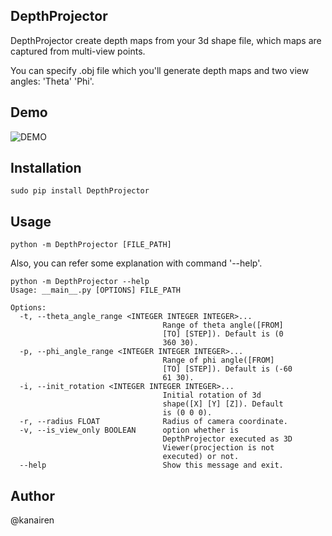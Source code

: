 ## DepthProjector

DepthProjector create depth maps from your 3d shape file,
which maps are captured from multi-view points.

You can specify .obj file which you'll generate depth maps and two view angles: 'Theta' 'Phi'.

## Demo
![DEMO](https://github.com/kanairen/DepthProjector/blob/img-patch/demo.gif)

## Installation

```
sudo pip install DepthProjector
```

## Usage

```
python -m DepthProjector [FILE_PATH]
```

Also, you can refer some explanation with command '--help'.
```
python -m DepthProjector --help
Usage: __main__.py [OPTIONS] FILE_PATH

Options:
  -t, --theta_angle_range <INTEGER INTEGER INTEGER>...
                                  Range of theta angle([FROM]
                                  [TO] [STEP]). Default is (0
                                  360 30).
  -p, --phi_angle_range <INTEGER INTEGER INTEGER>...
                                  Range of phi angle([FROM]
                                  [TO] [STEP]). Default is (-60
                                  61 30).
  -i, --init_rotation <INTEGER INTEGER INTEGER>...
                                  Initial rotation of 3d
                                  shape([X] [Y] [Z]). Default
                                  is (0 0 0).
  -r, --radius FLOAT              Radius of camera coordinate.
  -v, --is_view_only BOOLEAN      option whether is
                                  DepthProjector executed as 3D
                                  Viewer(procjection is not
                                  executed) or not.
  --help                          Show this message and exit.
```

## Author
@kanairen



